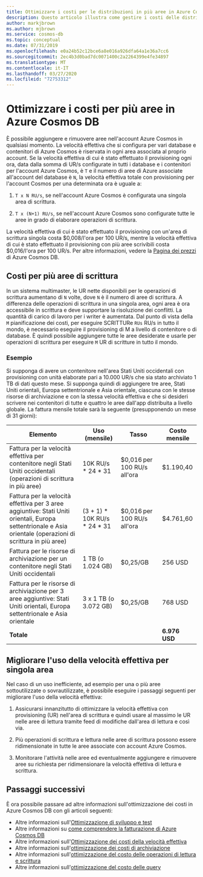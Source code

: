 ```yaml
---
title: Ottimizzare i costi per le distribuzioni in più aree in Azure Cosmos DB
description: Questo articolo illustra come gestire i costi delle distribuzioni in più aree in Azure Cosmos DB.
author: markjbrown
ms.author: mjbrown
ms.service: cosmos-db
ms.topic: conceptual
ms.date: 07/31/2019
ms.openlocfilehash: e0a24b52c12bce6a8e016a926dfa64a1e36a7cc6
ms.sourcegitcommit: 2ec4b3d0bad7dc0071400c2a2264399e4fe34897
ms.translationtype: MT
ms.contentlocale: it-IT
ms.lasthandoff: 03/27/2020
ms.locfileid: "72753312"
---
```

# <a name="optimize-multi-region-cost-in-azure-cosmos-db"></a>Ottimizzare i costi per più aree in Azure Cosmos DB

È possibile aggiungere e rimuovere aree nell'account Azure Cosmos in qualsiasi momento. La velocità effettiva che si configura per vari database e contenitori di Azure Cosmos è riservata in ogni area associata al proprio account. Se la velocità effettiva di cui è stato effettuato il provisioning ogni ora, data dalla somma di UR/s configurate in tutti i database e i contenitori per l'account Azure Cosmos, è `T` e il numero di aree di Azure associate all'account del database è `N`, la velocità effettiva totale con provisioning per l'account Cosmos per una determinata ora è uguale a:

1. `T x N RU/s`, se nell'account Azure Cosmos è configurata una singola area di scrittura. 

1. `T x (N+1) RU/s`, se nell'account Azure Cosmos sono configurate tutte le aree in grado di elaborare operazioni di scrittura. 

La velocità effettiva di cui è stato effettuato il provisioning con un'area di scrittura singola costa $0,008/l'ora per 100 UR/s, mentre la velocità effettiva di cui è stato effettuato il provisioning con più aree scrivibili costa $0,016/l'ora per 100 UR/s. Per altre informazioni, vedere la [Pagina dei prezzi](https://azure.microsoft.com/pricing/details/cosmos-db/) di Azure Cosmos DB.

## <a name="costs-for-multiple-write-regions"></a>Costi per più aree di scrittura

In un sistema multimaster, le UR nette disponibili per le operazioni di scrittura aumentano di `N` volte, dove `N` è il numero di aree di scrittura. A differenza delle operazioni di scrittura in una singola area, ogni area è ora accessibile in scrittura e deve supportare la risoluzione dei conflitti. La quantità di carico di lavoro per i writer è aumentata. Dal punto di vista della `M` pianificazione dei costi, per eseguire SCRITTURe `RUs` RU/s in tutto il mondo, è necessario eseguire il provisioning di M a livello di contenitore o di database. È quindi possibile aggiungere tutte le aree desiderate e usarle per operazioni di scrittura per eseguire `M` UR di scritture in tutto il mondo. 

### <a name="example"></a>Esempio

Si supponga di avere un contenitore nell'area Stati Uniti occidentali con provisioning con unità elaborate pari a 10.000 UR/s che sia stato archiviato 1 TB di dati questo mese. Si supponga quindi di aggiungere tre aree, Stati Uniti orientali, Europa settentrionale e Asia orientale, ciascuna con le stesse risorse di archiviazione e con la stessa velocità effettiva e che si desideri scrivere nei contenitori di tutte e quattro le aree dall'app distribuita a livello globale. La fattura mensile totale sarà la seguente (presupponendo un mese di 31 giorni):

|**Elemento**|**Uso (mensile)**|**Tasso**|**Costo mensile**|
|----|----|----|----|
|Fattura per la velocità effettiva per contenitore negli Stati Uniti occidentali (operazioni di scrittura in più aree) |10K RU/s * 24 * 31 |$0,016 per 100 RU/s all'ora |$1.190,40 |
|Fattura per la velocità effettiva per 3 aree aggiuntive: Stati Uniti orientali, Europa settentrionale e Asia orientale (operazioni di scrittura in più aree) |(3 + 1) * 10K RU/s * 24 * 31 |$0,016 per 100 RU/s all'ora |$4.761,60 |
|Fattura per le risorse di archiviazione per un contenitore negli Stati Uniti occidentali |1 TB (o 1.024 GB) |$0,25/GB |256 USD |
|Fattura per le risorse di archiviazione per 3 aree aggiuntive: Stati Uniti orientali, Europa settentrionale e Asia orientale |3 x 1 TB (o 3.072 GB) |$0,25/GB |768 USD |
|**Totale**|||**6.976 USD** |

## <a name="improve-throughput-utilization-on-a-per-region-basis"></a>Migliorare l'uso della velocità effettiva per singola area

Nel caso di un uso inefficiente, ad esempio per una o più aree sottoutilizzate o sovrautilizzate, è possibile eseguire i passaggi seguenti per migliorare l'uso della velocità effettiva:  

1. Assicurarsi innanzitutto di ottimizzare la velocità effettiva con provisioning (UR) nell'area di scrittura e quindi usare al massimo le UR nelle aree di lettura tramite feed di modifiche dall'area di lettura e così via. 

2. Più operazioni di scrittura e lettura nelle aree di scrittura possono essere ridimensionate in tutte le aree associate con account Azure Cosmos. 

3. Monitorare l'attività nelle aree ed eventualmente aggiungere e rimuovere aree su richiesta per ridimensionare la velocità effettiva di lettura e scrittura.

## <a name="next-steps"></a>Passaggi successivi

È ora possibile passare ad altre informazioni sull'ottimizzazione dei costi in Azure Cosmos DB con gli articoli seguenti:

* Altre informazioni sull'[Ottimizzazione di sviluppo e test](optimize-dev-test.md)
* Altre informazioni su [come comprendere la fatturazione di Azure Cosmos DB](understand-your-bill.md)
* Altre informazioni sull'[Ottimizzazione dei costi della velocità effettiva](optimize-cost-throughput.md)
* Altre informazioni sull'[ottimizzazione dei costi di archiviazione](optimize-cost-storage.md)
* Altre informazioni sull'[ottimizzazione del costo delle operazioni di lettura e scrittura](optimize-cost-reads-writes.md)
* Altre informazioni sull'[ottimizzazione del costo delle query](optimize-cost-queries.md)

